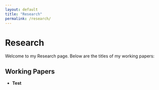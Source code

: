 ```yaml
---
layout: default
title: "Research"
permalink: /research/
---
```


# Research

Welcome to my Research page. Below are the titles of my working papers:

## Working Papers

- **Test**  
